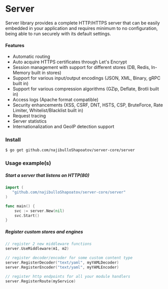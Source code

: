 # Server
Server library provides a complete HTTP/HTTPS server that can be easily embedded in your application and
requires minimum to no configuration, being able to run securely with its default settings.

#### Features
 - Automatic routing
 - Auto acquire HTTPS certificates through Let's Encrypt
 - Session management with support for different stores (DB, Redis, In-Memory built in stores)
 - Support for various input/output encodings (JSON, XML, Binary, gRPC built in)
 - Support for various compression algorithms (GZip, Deflate, Brotli built in)
 - Access logs (Apache format compatible)
 - Security enhancements (XSS, CSRF, DNT, HSTS, CSP, BruteForce, Rate Limiter, Whitelist/Blacklist built in)
 - Request tracing
 - Server statistics
 - Internationalization and GeoIP detection support 
  
### Install

```bash
$ go get github.com/najibulloShapoatov/server-core/server
```

### Usage example(s)


##### Start a server that listens on HTTP(80)
```go
import (
   "github.com/najibulloShapoatov/server-core/server"
)

func main() {
    svc := server.New(nil)
    svc.Start()
}
```
 
##### Register custom stores and engines 
```go
// register 2 new middleware functions
server.UseMiddleware(m1, m2) 

// register decoder/encoder for some custom content type
server.RegisterDecoder("text/yaml", myYAMLDecoder)
server.RegisterEncoder("text/yaml", myYAMLEncoder)

// register http endpoints for all your module handlers
server.RegisterRoute(myService)


```
